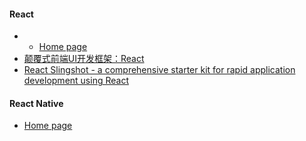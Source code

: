 #### React
- - [Home page](https://facebook.github.io/react/)
- [颠覆式前端UI开发框架：React](http://www.infoq.com/cn/articles/subversion-front-end-ui-development-framework-react/)
- [React Slingshot - a comprehensive starter kit for rapid application development using React](https://github.com/coryhouse/react-slingshot)

#### React Native
- [Home page](https://facebook.github.io/react-native/)

